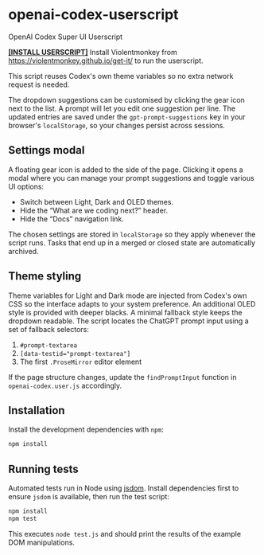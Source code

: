 # openai-codex-userscript

OpenAI Codex Super UI Userscript

**[[INSTALL USERSCRIPT]](https://github.com/supermarsx/openai-codex-userscript/raw/refs/heads/main/openai-codex.user.js)**
Install Violentmonkey from https://violentmonkey.github.io/get-it/ to run the userscript.


This script reuses Codex's own theme variables so no extra network request is needed.

The dropdown suggestions can be customised by clicking the gear icon next to the
list. A prompt will let you edit one suggestion per line. The updated entries are
saved under the `gpt-prompt-suggestions` key in your browser's
`localStorage`, so your changes persist across sessions.

## Settings modal

A floating gear icon is added to the side of the page. Clicking it opens a modal
where you can manage your prompt suggestions and toggle various UI options:

* Switch between Light, Dark and OLED themes.
* Hide the “What are we coding next?” header.
* Hide the “Docs” navigation link.

The chosen settings are stored in `localStorage` so they apply whenever the
script runs. Tasks that end up in a merged or closed state are automatically
archived.

## Theme styling

Theme variables for Light and Dark mode are injected from Codex's own CSS so the interface adapts to your system preference. An additional OLED style is provided with deeper blacks. A minimal fallback style keeps the dropdown readable.
The script locates the ChatGPT prompt input using a set of fallback selectors:
1. `#prompt-textarea`
2. `[data-testid="prompt-textarea"]`
3. The first `.ProseMirror` editor element

If the page structure changes, update the `findPromptInput` function in
`openai-codex.user.js` accordingly.

## Installation

Install the development dependencies with `npm`:

```bash
npm install
```

## Running tests

Automated tests run in Node using [jsdom](https://github.com/jsdom/jsdom).
Install dependencies first to ensure `jsdom` is available, then run the test script:

```bash
npm install
npm test
```

This executes `node test.js` and should print the results of the example DOM
manipulations.
